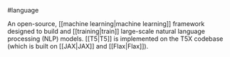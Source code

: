 #language

An open-source, [[machine learning|machine learning]] framework designed
to build and [[training|train]] large-scale natural language processing
(NLP) models. [[T5|T5]] is implemented on the T5X codebase (which is
built on [[JAX|JAX]] and [[Flax|Flax]]).

